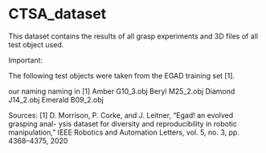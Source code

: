 # CTSA_dataset

This dataset contains the results of all grasp experiments and 3D files of all test object used.

Important:

The following test objects were taken from the EGAD training set [1].

our naming	naming in [1]
Amber		G10_3.obj
Beryl		M25_2.obj
Diamond     J14_2.obj
Emerald	B09_2.obj



Sources:
[1] D. Morrison, P. Corke, and J. Leitner, “Egad! an evolved grasping anal-
ysis dataset for diversity and reproducibility in robotic manipulation,”
IEEE Robotics and Automation Letters, vol. 5, no. 3, pp. 4368–4375,
2020